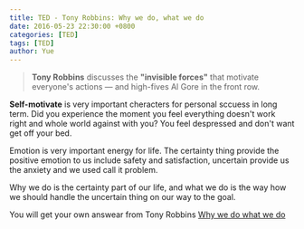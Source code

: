 ```yaml
---
title: TED - Tony Robbins: Why we do, what we do
date: 2016-05-23 22:30:00 +0800
categories: [TED]
tags: [TED]
author: Yue
---
```


>**Tony Robbins** discusses the **"invisible forces"** that motivate everyone's actions — and high-fives Al Gore in the front row.



 **Self-motivate** is very important cheracters for personal sccuess in long term. Did you experience the moment you feel everything doesn't work right and whole world against with you? You feel despressed and don't want get off your bed. 

Emotion is very important energy for life. The certainty  thing provide the positive emotion to us include safety and satisfaction, uncertain provide us the anxiety and we used call it problem.

Why we do is the certainty part of our life, and what we do is the way how we should handle the uncertain thing on our way to the goal. 

You will get your own answear from Tony Robbins [Why we do what we do](http://www.ted.com/talks/tony_robbins_asks_why_we_do_what_we_do)